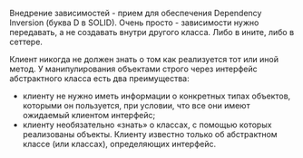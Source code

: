 Внедрение зависимостей - прием для обеспечения Dependency Inversion (буква D в SOLID). Очень просто - зависимости нужно передавать, а не создавать внутри другого класса. Либо в ините, либо в сеттере.

Клиент никогда не должен знать о том как реализуется тот или иной метод.
У манипулирования объектами строго через интерфейс абстрактного класса
есть два преимущества:
 * клиенту не нужно иметь информации о конкретных типах объектов, которыми он пользуется, при условии, что все они имеют ожидаемый клиентом интерфейс;
 * клиенту необязательно «знать» о классах, с помощью которых реализованы объекты. Клиенту известно только об абстрактном классе (или классах), определяющих интерфейс.